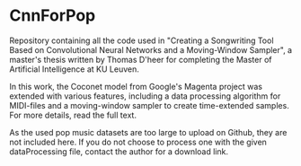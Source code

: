 # CnnForPop
Repository containing all the code used in "Creating a Songwriting Tool Based on Convolutional Neural Networks and a Moving-Window Sampler",
a master's thesis written by Thomas D'heer for completing the Master of Artificial Intelligence at KU Leuven.

In this work, the Coconet model from Google's Magenta project was extended with various features,
including a data processing algorithm for MIDI-files and a moving-window sampler to create time-extended samples.
For more details, read the full text.

As the used pop music datasets are too large to upload on Github, they are not included here.
If you do not choose to process one with the given dataProcessing file, contact the author for a download link.
